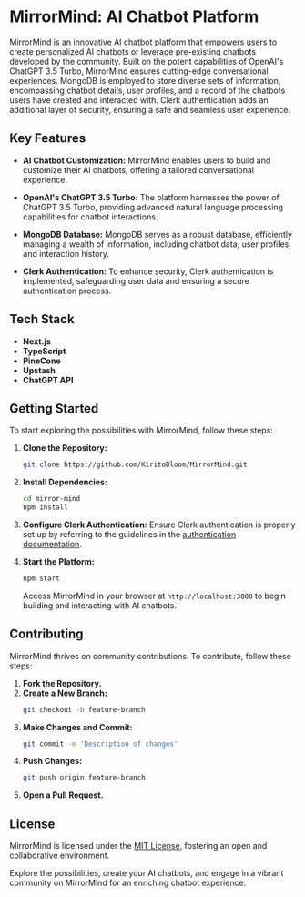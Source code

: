 # MirrorMind: AI Chatbot Platform

MirrorMind is an innovative AI chatbot platform that empowers users to create personalized AI chatbots or leverage pre-existing chatbots developed by the community. Built on the potent capabilities of OpenAI's ChatGPT 3.5 Turbo, MirrorMind ensures cutting-edge conversational experiences. MongoDB is employed to store diverse sets of information, encompassing chatbot details, user profiles, and a record of the chatbots users have created and interacted with. Clerk authentication adds an additional layer of security, ensuring a safe and seamless user experience.

## Key Features

- **AI Chatbot Customization:** MirrorMind enables users to build and customize their AI chatbots, offering a tailored conversational experience.

- **OpenAI's ChatGPT 3.5 Turbo:** The platform harnesses the power of ChatGPT 3.5 Turbo, providing advanced natural language processing capabilities for chatbot interactions.

- **MongoDB Database:** MongoDB serves as a robust database, efficiently managing a wealth of information, including chatbot data, user profiles, and interaction history.

- **Clerk Authentication:** To enhance security, Clerk authentication is implemented, safeguarding user data and ensuring a secure authentication process.

## Tech Stack

- **Next.js**
- **TypeScript**
- **PineCone**
- **Upstash**
- **ChatGPT API**

## Getting Started

To start exploring the possibilities with MirrorMind, follow these steps:

1. **Clone the Repository:**
   ```bash
   git clone https://github.com/KiritoBloom/MirrorMind.git
   ```

2. **Install Dependencies:**
   ```bash
   cd mirror-mind
   npm install
   ```

3. **Configure Clerk Authentication:**
   Ensure Clerk authentication is properly set up by referring to the guidelines in the [authentication documentation](link-to-docs).

4. **Start the Platform:**
   ```bash
   npm start
   ```

   Access MirrorMind in your browser at `http://localhost:3000` to begin building and interacting with AI chatbots.

## Contributing

MirrorMind thrives on community contributions. To contribute, follow these steps:

1. **Fork the Repository.**
2. **Create a New Branch:**
   ```bash
   git checkout -b feature-branch
   ```
3. **Make Changes and Commit:**
   ```bash
   git commit -m 'Description of changes'
   ```
4. **Push Changes:**
   ```bash
   git push origin feature-branch
   ```
5. **Open a Pull Request.**

## License

MirrorMind is licensed under the [MIT License](LICENSE), fostering an open and collaborative environment.

Explore the possibilities, create your AI chatbots, and engage in a vibrant community on MirrorMind for an enriching chatbot experience.
